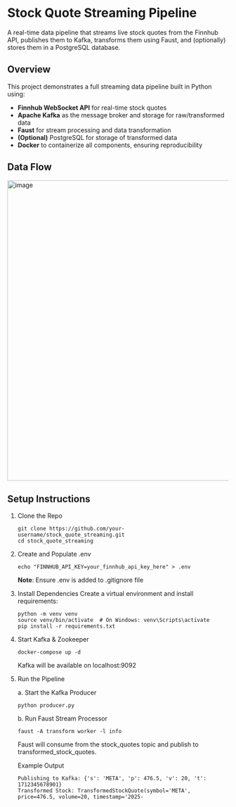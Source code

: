 # Stock Quote Streaming Pipeline

A real-time data pipeline that streams live stock quotes from the Finnhub API, publishes them to Kafka, transforms them using Faust, and (optionally) stores them in a PostgreSQL database.

## Overview

This project demonstrates a full streaming data pipeline built in Python using:

- **Finnhub WebSocket API** for real-time stock quotes
- **Apache Kafka** as the message broker and storage for raw/transformed data
- **Faust** for stream processing and data transformation
- **(Optional)** PostgreSQL for storage of transformed data
- **Docker** to containerize all components, ensuring reproducibility

## Data Flow

<img width="683" alt="image" src="https://github.com/user-attachments/assets/edb88f63-c8ff-497d-8f7a-c6c07cd5bd3a" />

## Setup Instructions

1. Clone the Repo

    ```
    git clone https://github.com/your-username/stock_quote_streaming.git
    cd stock_quote_streaming
    ```

2. Create and Populate .env
   
    `echo "FINNHUB_API_KEY=your_finnhub_api_key_here" > .env`
    
    **Note**: Ensure .env is added to .gitignore file

3. Install Dependencies
    Create a virtual environment and install requirements:
    ```
    python -m venv venv
    source venv/bin/activate  # On Windows: venv\Scripts\activate
    pip install -r requirements.txt
    ```

4. Start Kafka & Zookeeper
   
    `docker-compose up -d`
    
    Kafka will be available on localhost:9092

5. Run the Pipeline

    a. Start the Kafka Producer
    
    `python producer.py`

    b. Run Faust Stream Processor

    `faust -A transform worker -l info`
    
    Faust will consume from the stock_quotes topic and publish to transformed_stock_quotes.

    Example Output
    
    ```
    Publishing to Kafka: {'s': 'META', 'p': 476.5, 'v': 20, 't': 1712345678901}
    Transformed Stock: TransformedStockQuote(symbol='META', price=476.5, volume=20, timestamp='2025-
    ```

